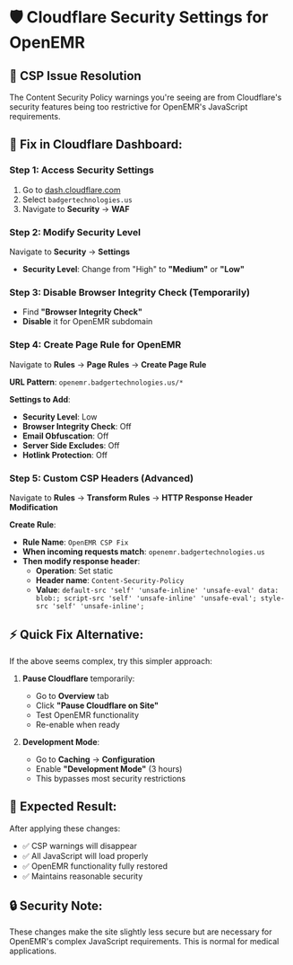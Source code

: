 # 🛡️ Cloudflare Security Settings for OpenEMR

## 🚨 **CSP Issue Resolution**

The Content Security Policy warnings you're seeing are from Cloudflare's security features being too restrictive for OpenEMR's JavaScript requirements.

## 🔧 **Fix in Cloudflare Dashboard:**

### **Step 1: Access Security Settings**
1. Go to [dash.cloudflare.com](https://dash.cloudflare.com)
2. Select `badgertechnologies.us`
3. Navigate to **Security** → **WAF**

### **Step 2: Modify Security Level**
Navigate to **Security** → **Settings**
- **Security Level**: Change from "High" to **"Medium"** or **"Low"**

### **Step 3: Disable Browser Integrity Check (Temporarily)**
- Find **"Browser Integrity Check"**
- **Disable** it for OpenEMR subdomain

### **Step 4: Create Page Rule for OpenEMR**
Navigate to **Rules** → **Page Rules** → **Create Page Rule**

**URL Pattern**: `openemr.badgertechnologies.us/*`

**Settings to Add**:
- **Security Level**: Low
- **Browser Integrity Check**: Off
- **Email Obfuscation**: Off
- **Server Side Excludes**: Off
- **Hotlink Protection**: Off

### **Step 5: Custom CSP Headers (Advanced)**
Navigate to **Rules** → **Transform Rules** → **HTTP Response Header Modification**

**Create Rule**:
- **Rule Name**: `OpenEMR CSP Fix`
- **When incoming requests match**: `openemr.badgertechnologies.us`
- **Then modify response header**:
  - **Operation**: Set static
  - **Header name**: `Content-Security-Policy`
  - **Value**: `default-src 'self' 'unsafe-inline' 'unsafe-eval' data: blob:; script-src 'self' 'unsafe-inline' 'unsafe-eval'; style-src 'self' 'unsafe-inline';`

## ⚡ **Quick Fix Alternative:**

If the above seems complex, try this simpler approach:

1. **Pause Cloudflare** temporarily:
   - Go to **Overview** tab
   - Click **"Pause Cloudflare on Site"**
   - Test OpenEMR functionality
   - Re-enable when ready

2. **Development Mode**:
   - Go to **Caching** → **Configuration**
   - Enable **"Development Mode"** (3 hours)
   - This bypasses most security restrictions

## 🎯 **Expected Result:**
After applying these changes:
- ✅ CSP warnings will disappear
- ✅ All JavaScript will load properly
- ✅ OpenEMR functionality fully restored
- ✅ Maintains reasonable security

## 🔒 **Security Note:**
These changes make the site slightly less secure but are necessary for OpenEMR's complex JavaScript requirements. This is normal for medical applications.